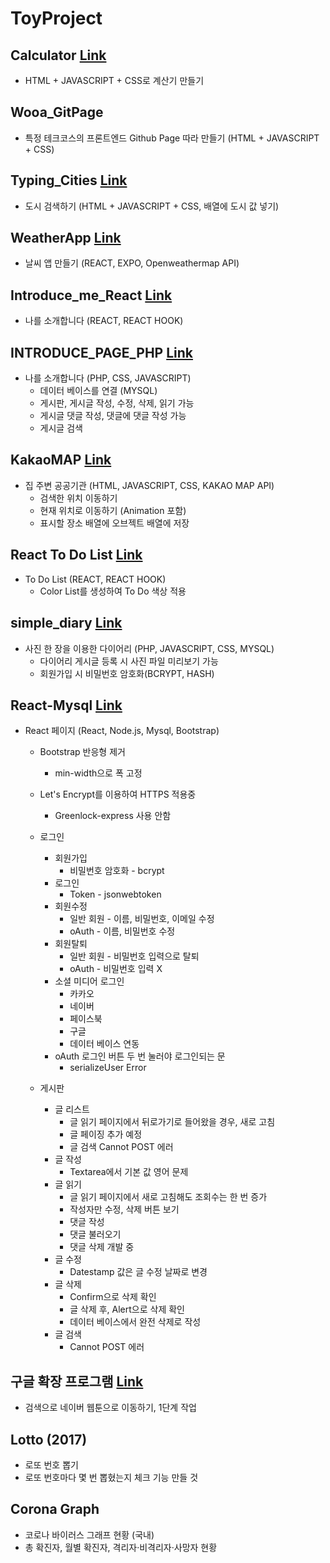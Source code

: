 # ToyProject

## Calculator [Link](https://hschan2.github.io/ToyProject/Calculator/index.html)
* HTML + JAVASCRIPT + CSS로 계산기 만들기   

## Wooa_GitPage
* 특정 테크코스의 프론트엔드 Github Page 따라 만들기 (HTML + JAVASCRIPT + CSS)   

## Typing_Cities [Link](https://hschan2.github.io/ToyProject/typing_cities/index.html)
* 도시 검색하기 (HTML + JAVASCRIPT + CSS, 배열에 도시 값 넣기)   

## WeatherApp [Link](https://hschan2.github.io/ToyProject/WeatherApp/App.js)
* 날씨 앱 만들기 (REACT, EXPO, Openweathermap API)   

## Introduce_me_React [Link](https://hschan2.github.io/ToyProject/Introduce_me_React/src/App.js)
* 나를 소개합니다 (REACT, REACT HOOK)   

## INTRODUCE_PAGE_PHP [Link](http://hseongchan2.dothome.co.kr)
* 나를 소개합니다 (PHP, CSS, JAVASCRIPT)
    * 데이터 베이스를 연결 (MYSQL)
    * 게시판, 게시글 작성, 수정, 삭제, 읽기 가능
    * 게시글 댓글 작성, 댓글에 댓글 작성 가능
    * 게시글 검색   

## KakaoMAP [Link](https://hschan2.github.io/ToyProject/KakaoMAP/kakaomap.html)
* 집 주변 공공기관 (HTML, JAVASCRIPT, CSS, KAKAO MAP API)
    * 검색한 위치 이동하기
    * 현재 위치로 이동하기 (Animation 포함)
    * 표시할 장소 배열에 오브젝트 배열에 저장   

## React To Do List [Link](https://hschan2.github.io/ToyProject/React_todo_List/src/App.js)
* To Do List (REACT, REACT HOOK)
    * Color List를 생성하여 To Do 색상 적용   

## simple_diary [Link](http://hschan2.dothome.co.kr)
* 사진 한 장을 이용한 다이어리 (PHP, JAVASCRIPT, CSS, MYSQL)
    * 다이어리 게시글 등록 시 사진 파일 미리보기 가능
    * 회원가입 시 비밀번호 암호화(BCRYPT, HASH)

## React-Mysql [Link](https://hschan2.github.io/ToyProject/React-Mysql/views/index.hbs)
* React 페이지 (React, Node.js, Mysql, Bootstrap)
    * Bootstrap 반응형 제거
        * min-width으로 폭 고정
    * Let's Encrypt를 이용하여 HTTPS 적용중
        * Greenlock-express 사용 안함
    * 로그인
        * 회원가입
            * 비밀번호 암호화 - bcrypt
        * 로그인
            * Token - jsonwebtoken
        * 회원수정
            * 일반 회원 - 이름, 비밀번호, 이메일 수정
            * oAuth - 이름, 비밀번호 수정
        * 회원탈퇴
            * 일반 회원 - 비밀번호 입력으로 탈퇴
            * oAuth - 비밀번호 입력 X
        * 소셜 미디어 로그인
            * 카카오
            * 네이버
            * 페이스북
            * 구글
            * 데이터 베이스 연동
        * oAuth 로그인 버튼 두 번 눌러야 로그인되는 문
            * serializeUser Error   

    * 게시판
        * 글 리스트
            * 글 읽기 페이지에서 뒤로가기로 들어왔을 경우, 새로 고침
            * 글 페이징 추가 예정
            * 글 검색 Cannot POST 에러
        * 글 작성
            * Textarea에서 기본 값 영어 문제
        * 글 읽기
            * 글 읽기 페이지에서 새로 고침해도 조회수는 한 번 증가
            * 작성자만 수정, 삭제 버튼 보기
            * 댓글 작성
            * 댓글 불러오기
            * 댓글 삭제 개발 중
        * 글 수정
            * Datestamp 값은 글 수정 날짜로 변경
        * 글 삭제
            * Confirm으로 삭제 확인
            * 글 삭제 후, Alert으로 삭제 확인
            * 데이터 베이스에서 완전 삭제로 작성
        * 글 검색
            * Cannot POST 에러   

## 구글 확장 프로그램 [Link](https://hschan2.github.io/ToyProject/GoogleExtendProgram/index.html)
* 검색으로 네이버 웹툰으로 이동하기, 1단계 작업   

## Lotto (2017)
* 로또 번호 뽑기
* 로또 번호마다 몇 번 뽑혔는지 체크 기능 만들 것

## Corona Graph
* 코로나 바이러스 그래프 현황 (국내)
* 총 확진자, 월별 확진자, 격리자·비격리자·사망자 현황